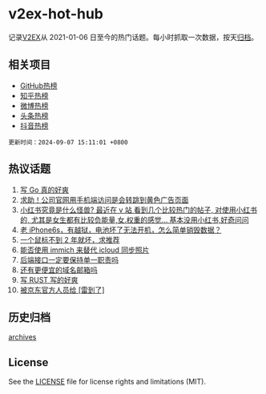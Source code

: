 # v2ex-hot-hub

 记录[V2EX](https://www.v2ex.com/)从 2021-01-06 日至今的热门话题。每小时抓取一次数据，按天[归档](archives)。
 
 ## 相关项目

- [GitHub热榜](https://github.com/lonnyzhang423/github-hot-hub)
- [知乎热榜](https://github.com/lonnyzhang423/zhihu-hot-hub)
- [微博热榜](https://github.com/lonnyzhang423/weibo-hot-hub)
- [头条热榜](https://github.com/lonnyzhang423/toutiao-hot-hub)
- [抖音热榜](https://github.com/lonnyzhang423/douyin-hot-hub)


 `更新时间：2024-09-07 15:11:01 +0800`

## 热议话题

1. [写 Go 真的好爽](https://www.v2ex.com/t/1070765)
1. [求助！公司官网用手机端访问是会转跳到黄色广告页面](https://www.v2ex.com/t/1070878)
1. [小红书究竟是什么怪兽? 最近在 v 站 看到几个比较热门的帖子, 对使用小红书的, 尤其是女生都有比较负能量,女.权重的感觉... 基本没用小红书,好奇问问](https://www.v2ex.com/t/1070853)
1. [老 iPhone6s，有越狱，电池坏了无法开机，怎么简单销毁数据？](https://www.v2ex.com/t/1070770)
1. [一个鼠标不到 2 年就坏，求推荐](https://www.v2ex.com/t/1070816)
1. [能否使用 immich 来替代 icloud 同步照片](https://www.v2ex.com/t/1070787)
1. [后端接口一定要保持单一职责吗](https://www.v2ex.com/t/1070858)
1. [还有更便宜的域名邮箱吗](https://www.v2ex.com/t/1070790)
1. [写 RUST 写的好爽](https://www.v2ex.com/t/1070876)
1. [被京东官方人员给 [雷到了]](https://www.v2ex.com/t/1070889)

## 历史归档

[archives](archives)

## License

See the [LICENSE](LICENSE) file for license rights and limitations (MIT).
